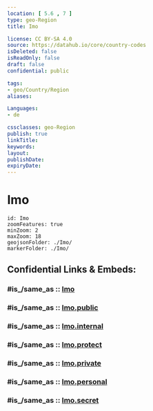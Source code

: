 ```yaml
---
location: [ 5.6 , 7 ] 
type: geo-Region
title: Imo

license: CC BY-SA 4.0
source: https://datahub.io/core/country-codes
isDeleted: false
isReadOnly: false
draft: false
confidential: public

tags:
- geo/Country/Region
aliases:

Languages:
- de

cssclasses: geo-Region
publish: true
linkTitle: 
keywords: 
layout: 
publishDate: 
expiryDate: 
---
```


# Imo

```leaflet
id: Imo
zoomFeatures: true 
minZoom: 2 
maxZoom: 18
geojsonFolder: ./Imo/
markerFolder: ./Imo/
```


## Confidential Links & Embeds: 

### #is_/same_as :: [Imo](/_Standards/Earth/Continent/Africa/Africa~Central/Nigeria/Zones~Nigeria/Nigeria~South-East/Imo.md) 

### #is_/same_as :: [Imo.public](/_public/Earth/Continent/Africa/Africa~Central/Nigeria/Zones~Nigeria/Nigeria~South-East/Imo.public.md) 

### #is_/same_as :: [Imo.internal](/_internal/Earth/Continent/Africa/Africa~Central/Nigeria/Zones~Nigeria/Nigeria~South-East/Imo.internal.md) 

### #is_/same_as :: [Imo.protect](/_protect/Earth/Continent/Africa/Africa~Central/Nigeria/Zones~Nigeria/Nigeria~South-East/Imo.protect.md) 

### #is_/same_as :: [Imo.private](/_private/Earth/Continent/Africa/Africa~Central/Nigeria/Zones~Nigeria/Nigeria~South-East/Imo.private.md) 

### #is_/same_as :: [Imo.personal](/_personal/Earth/Continent/Africa/Africa~Central/Nigeria/Zones~Nigeria/Nigeria~South-East/Imo.personal.md) 

### #is_/same_as :: [Imo.secret](/_secret/Earth/Continent/Africa/Africa~Central/Nigeria/Zones~Nigeria/Nigeria~South-East/Imo.secret.md)

